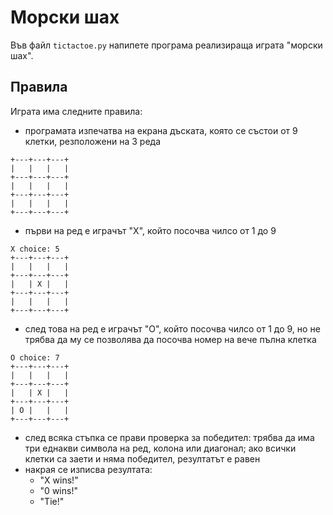 # Морски шах

Във файл `tictactoe.py` напипете програма реализираща играта "морски шах".

## Правила
Играта има следните правила:

- програмата изпечатва на екрана дъската, която се състои от 9 клетки,
резположени на 3 реда

```
+---+---+---+
|   |   |   |
+---+---+---+
|   |   |   |
+---+---+---+
|   |   |   |
+---+---+---+
```
- първи на ред е играчът "X", който посочва чилсо от 1 до 9

```
X choice: 5
+---+---+---+
|   |   |   |
+---+---+---+
|   | X |   |
+---+---+---+
|   |   |   |
+---+---+---+
```

- след това на ред е играчът "O", който посочва чилсо от 1 до 9,
но не трябва да му се позволява да посочва номер на вече пълна клетка

```
O choice: 7
+---+---+---+
|   |   |   |
+---+---+---+
|   | X |   |
+---+---+---+
| O |   |   |
+---+---+---+
```

- след всяка стъпка се прави проверка за победител: трябва да има три еднакви
символа на ред, колона или диагонал; ако всички клетки са заети и няма победител,
резултатът е равен
- накрая се изписва резултата:
  - "X wins!"
  - "0 wins!"
  - "Tie!"
